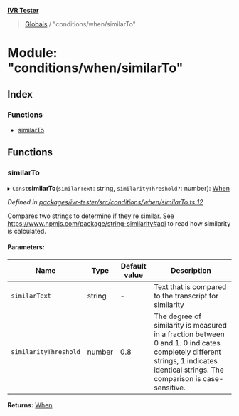 **[IVR Tester](../README.md)**

> [Globals](../README.md) / "conditions/when/similarTo"

# Module: "conditions/when/similarTo"

## Index

### Functions

* [similarTo](_conditions_when_similarto_.md#similarto)

## Functions

### similarTo

▸ `Const`**similarTo**(`similarText`: string, `similarityThreshold?`: number): [When](_conditions_when_when_.md#when)

*Defined in [packages/ivr-tester/src/conditions/when/similarTo.ts:12](https://github.com/SketchingDev/ivr-tester/blob/e6cabf9/packages/ivr-tester/src/conditions/when/similarTo.ts#L12)*

Compares two strings to determine if they're similar.
See https://www.npmjs.com/package/string-similarity#api to read how similarity is calculated.

#### Parameters:

Name | Type | Default value | Description |
------ | ------ | ------ | ------ |
`similarText` | string | - | Text that is compared to the transcript for similarity |
`similarityThreshold` | number | 0.8 | The degree of similarity is measured in a fraction between 0 and 1. 0 indicates completely different strings, 1 indicates identical strings. The comparison is case-sensitive.  |

**Returns:** [When](_conditions_when_when_.md#when)
